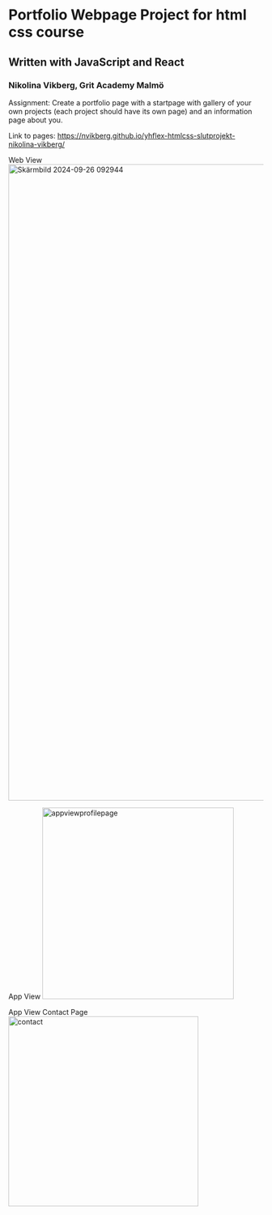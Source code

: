 # Portfolio Webpage Project for html css course
## Written with JavaScript and React
### Nikolina Vikberg, Grit Academy Malmö


Assignment: Create a portfolio page with a startpage with gallery of your own projects (each project should have its own page) and an information page about you.


Link to pages: https://nvikberg.github.io/yhflex-htmlcss-slutprojekt-nikolina-vikberg/

Web View
<img width="1256" alt="Skärmbild 2024-09-26 092944" src="https://github.com/user-attachments/assets/f6cf19bf-203a-4d9d-92f4-a85d6a048cb3">


App View
<img width="378" alt="appviewprofilepage" src="https://github.com/user-attachments/assets/125f656c-5cc9-46f2-a5e8-101711fe777a">


App View Contact Page
<img width="375" alt="contact" src="https://github.com/user-attachments/assets/ee32ba60-1966-433d-9483-822865f9e474">
